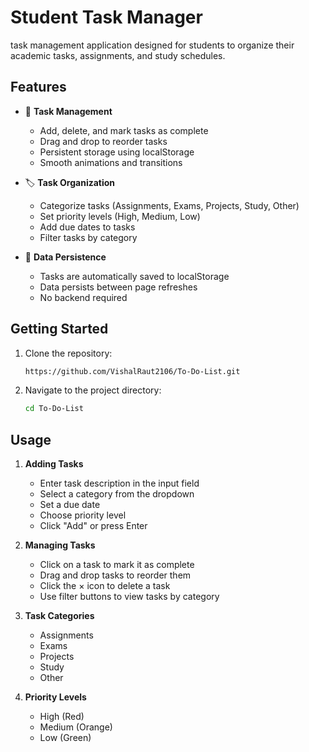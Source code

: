 # Student Task Manager

task management application designed for students to organize their academic tasks, assignments, and study schedules.


## Features

- 📝 **Task Management**
  - Add, delete, and mark tasks as complete
  - Drag and drop to reorder tasks
  - Persistent storage using localStorage
  - Smooth animations and transitions

- 🏷️ **Task Organization**
  - Categorize tasks (Assignments, Exams, Projects, Study, Other)
  - Set priority levels (High, Medium, Low)
  - Add due dates to tasks
  - Filter tasks by category


- 💾 **Data Persistence**
  - Tasks are automatically saved to localStorage
  - Data persists between page refreshes
  - No backend required

## Getting Started

1. Clone the repository:
   ```bash
   https://github.com/VishalRaut2106/To-Do-List.git
   ```

2. Navigate to the project directory:
   ```bash
   cd To-Do-List
   ```


## Usage

1. **Adding Tasks**
   - Enter task description in the input field
   - Select a category from the dropdown
   - Set a due date
   - Choose priority level
   - Click "Add" or press Enter

2. **Managing Tasks**
   - Click on a task to mark it as complete
   - Drag and drop tasks to reorder them
   - Click the × icon to delete a task
   - Use filter buttons to view tasks by category

3. **Task Categories**
   - Assignments
   - Exams
   - Projects
   - Study
   - Other

4. **Priority Levels**
   - High (Red)
   - Medium (Orange)
   - Low (Green)

